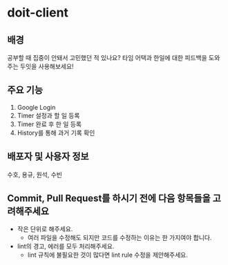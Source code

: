 # doit-client

## 배경

공부할 때 집중이 안돼서 고민했던 적 있나요? 타임 어택과 한일에 대한 피드백을 도와주는 두잇을 사용해보세요!

## 주요 기능

1. Google Login
2. Timer 설정과 할 일 등록
3. Timer 완료 후 한 일 등록
4. History를 통해 과거 기록 확인

## 배포자 및 사용자 정보

수호, 용규, 원석, 수빈

## Commit, Pull Request를 하시기 전에 다음 항목들을 고려해주세요

- 작은 단위로 해주세요.
  - 여러 파일을 수정해도 되지만 코드를 수정하는 이유는 한 가지여야 합니다.
- lint의 경고, 에러를 모두 처리해주세요.
  - lint 규칙에 불필요한 것이 많다면 lint rule 수정을 제안해주세요.
